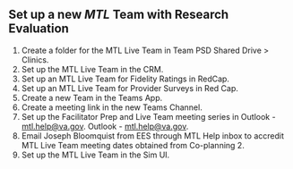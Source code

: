 ## Set up a new _MTL_ Team with Research Evaluation

1. Create a folder for the MTL Live Team in Team PSD Shared Drive > Clinics.
2. Set up the MTL Live Team in the CRM.
3. Set up an MTL Live Team for Fidelity Ratings in RedCap.
4. Set up an MTL Live Team for Provider Surveys in Red Cap.
5. Create a new Team in the Teams App.
6. Create a meeting link in the new Teams Channel.
7. Set up the Facilitator Prep and Live Team meeting series in Outlook - mtl.help@va.gov.
Outlook - mtl.help@va.gov.
8. Email Joseph Bloomquist from EES through MTL Help inbox to accredit MTL Live Team meeting dates obtained from Co-planning 2.
9. Set up the MTL Live Team in the Sim UI.
